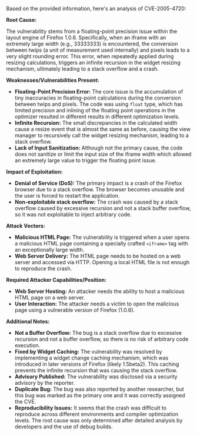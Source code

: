 Based on the provided information, here's an analysis of CVE-2005-4720:

**Root Cause:**

The vulnerability stems from a floating-point precision issue within the layout engine of Firefox 1.0.6. Specifically, when an iframe with an extremely large width (e.g., 33333333) is encountered, the conversion between twips (a unit of measurement used internally) and pixels leads to a very slight rounding error. This error, when repeatedly applied during resizing calculations, triggers an infinite recursion in the widget resizing mechanism, ultimately leading to a stack overflow and a crash.

**Weaknesses/Vulnerabilities Present:**

*   **Floating-Point Precision Error:**  The core issue is the accumulation of tiny inaccuracies in floating-point calculations during the conversion between twips and pixels. The code was using `float` type, which has limited precision and inlining of the floating point operations in the optimizer resulted in different results in different optimization levels.
*   **Infinite Recursion:** The small discrepancies in the calculated width cause a resize event that is almost the same as before, causing the view manager to recursively call the widget resizing mechanism, leading to a stack overflow.
*   **Lack of Input Sanitization:** Although not the primary cause, the code does not sanitize or limit the input size of the iframe width which allowed an extremely large value to trigger the floating point issue.

**Impact of Exploitation:**

*   **Denial of Service (DoS):** The primary impact is a crash of the Firefox browser due to a stack overflow. The browser becomes unusable and the user is forced to restart the application.
*   **Non-exploitable stack overflow:** The crash was caused by a stack overflow caused by excessive recursion and not a stack buffer overflow, so it was not exploitable to inject arbitrary code.

**Attack Vectors:**

*   **Malicious HTML Page:** The vulnerability is triggered when a user opens a malicious HTML page containing a specially crafted `<iframe>` tag with an exceptionally large width.
*   **Web Server Delivery:** The HTML page needs to be hosted on a web server and accessed via HTTP. Opening a local HTML file is not enough to reproduce the crash.

**Required Attacker Capabilities/Position:**

*   **Web Server Hosting:** An attacker needs the ability to host a malicious HTML page on a web server.
*   **User Interaction:**  The attacker needs a victim to open the malicious page using a vulnerable version of Firefox (1.0.6).

**Additional Notes:**

*   **Not a Buffer Overflow:** The bug is a stack overflow due to excessive recursion and not a buffer overflow, so there is no risk of arbitrary code execution.
*   **Fixed by Widget Caching:**  The vulnerability was resolved by implementing a widget change caching mechanism, which was introduced in later versions of Firefox (likely 1.5beta2). This caching prevents the infinite recursion that was causing the stack overflow.
*   **Advisory Published:** The vulnerability was disclosed via a security advisory by the reporter.
*   **Duplicate Bug:** The bug was also reported by another researcher, but this bug was marked as the primary one and it was correctly assigned the CVE.
*   **Reproducibility Issues:** It seems that the crash was difficult to reproduce across different environments and compiler optimization levels. The root cause was only determined after detailed analysis by developers and the use of debug builds.